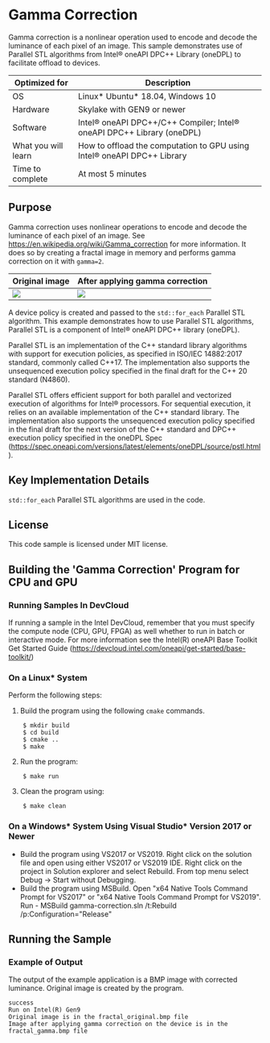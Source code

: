 # Gamma Correction
Gamma correction is a nonlinear operation used to encode and decode the luminance of each pixel of an image. This sample demonstrates use of Parallel STL algorithms from Intel&reg; oneAPI DPC++ Library (oneDPL) to facilitate offload to devices.

| Optimized for                   | Description                                                                      |
|---------------------------------|----------------------------------------------------------------------------------|
| OS                              | Linux* Ubuntu* 18.04, Windows 10                                                 |
| Hardware                        | Skylake with GEN9 or newer                                                       |
| Software                        | Intel&reg; oneAPI DPC++/C++ Compiler; Intel&reg; oneAPI DPC++ Library (oneDPL)   |
| What you will learn             | How to offload the computation to GPU using Intel&reg; oneAPI DPC++ Library      |
| Time to complete                | At most 5 minutes                                                                |

## Purpose

Gamma correction uses nonlinear operations to encode and decode the luminance of each pixel of an image. See https://en.wikipedia.org/wiki/Gamma_correction for more information.
It does so by creating a fractal image in memory and performs gamma correction on it with `gamma=2`.

|Original image | After applying gamma correction |
|---|---|
|<img src="images/original.bmp">|<img src="images/gamma.bmp">|

A device policy is created and passed to the `std::for_each` Parallel STL algorithm.
This example demonstrates how to use Parallel STL algorithms, Parallel STL is a component of Intel&reg; oneAPI DPC++ library (oneDPL).

Parallel STL is an implementation of the C++ standard library algorithms with support for execution policies, as specified in ISO/IEC 14882:2017 standard, commonly called C++17. The implementation also supports the unsequenced execution policy specified in the final draft for the C++ 20 standard (N4860).

Parallel STL offers efficient support for both parallel and vectorized execution of algorithms for Intel&reg; processors. For sequential execution, it relies on an available implementation of the C++ standard library. The implementation also supports the unsequenced execution policy specified in the final draft for the next version of the C++ standard and DPC++ execution policy specified in the oneDPL Spec (https://spec.oneapi.com/versions/latest/elements/oneDPL/source/pstl.html).

## Key Implementation Details

`std::for_each` Parallel STL algorithms are used in the code.

## License

This code sample is licensed under MIT license.

## Building the 'Gamma Correction' Program for CPU and GPU

### Running Samples In DevCloud
If running a sample in the Intel DevCloud, remember that you must specify the compute node (CPU, GPU, FPGA) as well whether to run in batch or interactive mode. For more information see the Intel(R) oneAPI Base Toolkit Get Started Guide (https://devcloud.intel.com/oneapi/get-started/base-toolkit/)

### On a Linux* System
Perform the following steps:

1. Build the program using the following `cmake` commands.
```
    $ mkdir build
    $ cd build
    $ cmake ..
    $ make
```

2. Run the program:
```
    $ make run
```

3. Clean the program using:
```
    $ make clean
```

### On a Windows* System Using Visual Studio* Version 2017 or Newer
* Build the program using VS2017 or VS2019. Right click on the solution file and open using either VS2017 or VS2019 IDE. Right click on the project in Solution explorer and select Rebuild. From top menu select Debug -> Start without Debugging.
* Build the program using MSBuild. Open "x64 Native Tools Command Prompt for VS2017" or "x64 Native Tools Command Prompt for VS2019". Run - MSBuild gamma-correction.sln /t:Rebuild /p:Configuration="Release"

## Running the Sample
### Example of Output

The output of the example application is a BMP image with corrected luminance. Original image is created by the program.
```
success
Run on Intel(R) Gen9
Original image is in the fractal_original.bmp file
Image after applying gamma correction on the device is in the fractal_gamma.bmp file
```
